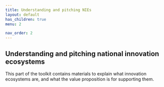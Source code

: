 ```yaml
---
title: Understanding and pitching NIEs
layout: default
has_children: true
menu: 2

nav_order: 2
---
```


## Understanding and pitching national innovation ecosystems 

This part of the toolkit contains materials to explain what innovation ecosystems are, and what the value proposition is for supporting them.   

